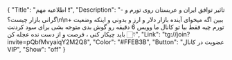 {
"Title": "اطلاعیه مهم ❗️",
"Description": "- تاثیر توافق ایران و عربستان روی تورم و گرانی بازار چیست؟\n\n+ ببین اگه میخوای آینده بازار دلار و ارز و بدونی و اینکه وضعیت تورم چیه فقط بیا تو کانال ما وویس 6 دقیقه رو گوش بدی متوجه بشی برای سود کردنت باید چیکار کنی ، فرصت و از دست نده عجله کن 👇🏻",
"Link": "tg://join?invite=pQbfMvyaiqY2M2Q8",
"Color": "#FFEB3B",
"Button": "عضویت در کانال VIP",
"Show": "off"
}
